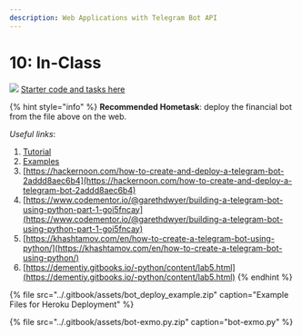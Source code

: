 ```yaml
---
description: Web Applications with Telegram Bot API
---
```


# 10: In-Class

![](../.gitbook/assets/25231.png) [Starter code and tasks here](https://raw.githubusercontent.com/ternikov/hse/gh-pages/hw5/Seminar10.ipynb)

{% hint style="info" %}
**Recommended Hometask**: deploy the financial bot from the file above on the web.

_Useful links_:

1. [Tutorial](https://www.toptal.com/python/telegram-bot-tutorial-python)
2. [Examples](https://github.com/eternnoir/pyTelegramBotAPI)
3. [https://hackernoon.com/how-to-create-and-deploy-a-telegram-bot-2addd8aec6b4](https://hackernoon.com/how-to-create-and-deploy-a-telegram-bot-2addd8aec6b4)
4. [https://www.codementor.io/@garethdwyer/building-a-telegram-bot-using-python-part-1-goi5fncay](https://www.codementor.io/@garethdwyer/building-a-telegram-bot-using-python-part-1-goi5fncay)
5. [https://khashtamov.com/en/how-to-create-a-telegram-bot-using-python/](https://khashtamov.com/en/how-to-create-a-telegram-bot-using-python/)
6. [https://dementiy.gitbooks.io/-python/content/lab5.html](https://dementiy.gitbooks.io/-python/content/lab5.html)
{% endhint %}

{% file src="../.gitbook/assets/bot\_deploy\_example.zip" caption="Example Files for Heroku Deployment" %}

{% file src="../.gitbook/assets/bot-exmo.py.zip" caption="bot-exmo.py" %}



